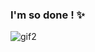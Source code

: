 ### I'm so done ! ✨
![gif2](https://github.com/C-loud-Nine/C-loud-Nine/assets/104518333/cf01fcfa-8ad7-4662-8498-c368265c81de)
<!--
**C-loud-Nine/C-loud-Nine** is a ✨ _special_ ✨ repository because its `README.md` (this file) appears on your GitHub profile.

Here are some ideas to get you started:

- 🔭 I’m currently working on ...
- 🌱 I’m currently learning ...
- 👯 I’m looking to collaborate on ...
- 🤔 I’m looking for help with ...
- 💬 Ask me about ...
- 📫 How to reach me: ...
- 😄 Pronouns: ...
- ⚡ Fun fact: ...
-->
